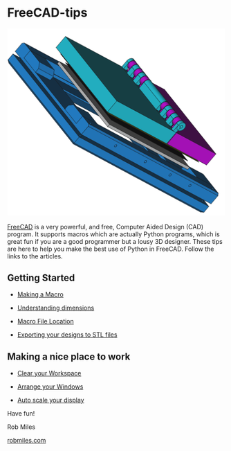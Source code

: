 # FreeCAD-tips

![FreeCAD design of a contact printing frame](/images/home/printingframe.png)

[FreeCAD](https://www.freecad.org/downloads.php) is a very powerful, and free, Computer Aided Design (CAD) program. It supports macros which are actually Python programs, which is great fun if you are a good programmer but a lousy 3D designer. These tips are here to help you make the best use of Python in FreeCAD. Follow the links to the articles. 

## Getting Started

* [Making a Macro](/pages/Making%20a%20macro.md)

* [Understanding dimensions](/pages/Understanding%20dimensions.md)

* [Macro File Location](/pages/Marco%20file%20location.md)

* [Exporting your designs to STL files](/pages/Exporting%20your%20designs.md)

## Making a nice place to work

* [Clear your Workspace](/pages/Clear%20your%20workspace.md)

* [Arrange your Windows](/pages/Arrange%20your%20windows.md)

* [Auto scale your display](/pages/Auto%20scale%20your%20display.md)

Have fun!

Rob Miles

[robmiles.com](https://www.robmiles.com)
 